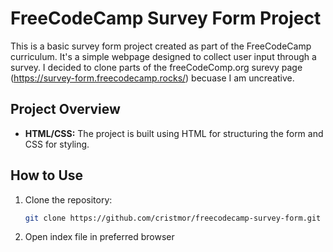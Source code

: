 # FreeCodeCamp Survey Form Project

This is a basic survey form project created as part of the FreeCodeCamp curriculum. It's a simple webpage designed to collect user input through a survey. I decided to clone parts of the freeCodeComp.org surevy page (https://survey-form.freecodecamp.rocks/) becuase I am uncreative.

## Project Overview

- **HTML/CSS:** The project is built using HTML for structuring the form and CSS for styling.

## How to Use

1. Clone the repository:

   ```bash
   git clone https://github.com/cristmor/freecodecamp-survey-form.git

2. Open index file in preferred browser

